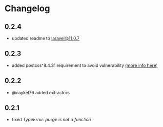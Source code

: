 # Changelog

## 0.2.4
- updated readme to laravel@11.0.7

## 0.2.3
- added postcss^8.4.31 requirement to avoid vulnerability [(more info here)](https://github.com/erbelion/vite-plugin-laravel-purgecss/issues/7)

## 0.2.2
- @naykel76 added extractors

## 0.2.1
- fixed *TypeError: purge is not a function*